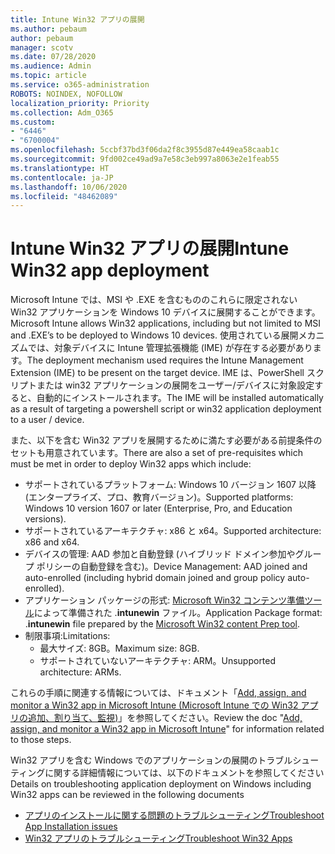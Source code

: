 ```yaml
---
title: Intune Win32 アプリの展開
ms.author: pebaum
author: pebaum
manager: scotv
ms.date: 07/28/2020
ms.audience: Admin
ms.topic: article
ms.service: o365-administration
ROBOTS: NOINDEX, NOFOLLOW
localization_priority: Priority
ms.collection: Adm_O365
ms.custom:
- "6446"
- "6700004"
ms.openlocfilehash: 5ccbf37bd3f06da2f8c3955d87e449ea58caab1c
ms.sourcegitcommit: 9fd002ce49ad9a7e58c3eb997a8063e2e1feab55
ms.translationtype: HT
ms.contentlocale: ja-JP
ms.lasthandoff: 10/06/2020
ms.locfileid: "48462089"
---
```

# <a name="intune-win32-app-deployment"></a><span data-ttu-id="01b76-102">Intune Win32 アプリの展開</span><span class="sxs-lookup"><span data-stu-id="01b76-102">Intune Win32 app deployment</span></span>

<span data-ttu-id="01b76-103">Microsoft Intune では、MSI や .EXE を含むもののこれらに限定されない Win32 アプリケーションを Windows 10 デバイスに展開することができます。</span><span class="sxs-lookup"><span data-stu-id="01b76-103">Microsoft Intune allows Win32 applications, including but not limited to MSI and .EXE’s to be deployed to Windows 10 devices.</span></span> <span data-ttu-id="01b76-104">使用されている展開メカニズムでは、対象デバイスに Intune 管理拡張機能 (IME) が存在する必要があります。</span><span class="sxs-lookup"><span data-stu-id="01b76-104">The deployment mechanism used requires the Intune Management Extension (IME) to be present on the target device.</span></span> <span data-ttu-id="01b76-105">IME は、PowerShell スクリプトまたは win32 アプリケーションの展開をユーザー/デバイスに対象設定すると、自動的にインストールされます。</span><span class="sxs-lookup"><span data-stu-id="01b76-105">The IME will be installed automatically as a result of targeting a powershell script or win32 application deployment to a user / device.</span></span>

<span data-ttu-id="01b76-106">また、以下を含む Win32 アプリを展開するために満たす必要がある前提条件のセットも用意されています。</span><span class="sxs-lookup"><span data-stu-id="01b76-106">There are also a set of pre-requisites which must be met in order to deploy Win32 apps which include:</span></span>

- <span data-ttu-id="01b76-107">サポートされているプラットフォーム: Windows 10 バージョン 1607 以降 (エンタープライズ、プロ、教育バージョン)。</span><span class="sxs-lookup"><span data-stu-id="01b76-107">Supported platforms: Windows 10 version 1607 or later (Enterprise, Pro, and Education versions).</span></span>
- <span data-ttu-id="01b76-108">サポートされているアーキテクチャ: x86 と x64。</span><span class="sxs-lookup"><span data-stu-id="01b76-108">Supported architecture: x86 and x64.</span></span>
- <span data-ttu-id="01b76-109">デバイスの管理: AAD 参加と自動登録 (ハイブリッド ドメイン参加やグループ ポリシーの自動登録を含む)。</span><span class="sxs-lookup"><span data-stu-id="01b76-109">Device Management: AAD joined and auto-enrolled (including hybrid domain joined and group policy auto-enrolled).</span></span>
- <span data-ttu-id="01b76-110">アプリケーション パッケージの形式: [Microsoft Win32 コンテンツ準備ツール](https://docs.microsoft.com/mem/intune/apps/apps-win32-prepare)によって準備された .**intunewin** ファイル。</span><span class="sxs-lookup"><span data-stu-id="01b76-110">Application Package format: .**intunewin**  file prepared by the [Microsoft Win32 content Prep tool](https://docs.microsoft.com/mem/intune/apps/apps-win32-prepare).</span></span>
- <span data-ttu-id="01b76-111">制限事項:</span><span class="sxs-lookup"><span data-stu-id="01b76-111">Limitations:</span></span>
    - <span data-ttu-id="01b76-112">最大サイズ: 8GB。</span><span class="sxs-lookup"><span data-stu-id="01b76-112">Maximum size: 8GB.</span></span>
    - <span data-ttu-id="01b76-113">サポートされていないアーキテクチャ: ARM。</span><span class="sxs-lookup"><span data-stu-id="01b76-113">Unsupported architecture: ARMs.</span></span>

<span data-ttu-id="01b76-114">これらの手順に関連する情報については、ドキュメント「[Add, assign, and monitor a Win32 app in Microsoft Intune (Microsoft Intune での Win32 アプリの追加、割り当て、監視)](https://docs.microsoft.com/mem/intune/apps/apps-win32-add)」を参照してください。</span><span class="sxs-lookup"><span data-stu-id="01b76-114">Review the doc "[Add, assign, and monitor a Win32 app in Microsoft Intune](https://docs.microsoft.com/mem/intune/apps/apps-win32-add)" for information related to those steps.</span></span>

<span data-ttu-id="01b76-115">Win32 アプリを含む Windows でのアプリケーションの展開のトラブルシューティングに関する詳細情報については、以下のドキュメントを参照してください</span><span class="sxs-lookup"><span data-stu-id="01b76-115">Details on troubleshooting application deployment on Windows including Win32 apps can be reviewed in the following documents</span></span>

- [<span data-ttu-id="01b76-116">アプリのインストールに関する問題のトラブルシューティング</span><span class="sxs-lookup"><span data-stu-id="01b76-116">Troubleshoot App Installation issues</span></span>](https://docs.microsoft.com/mem/intune/apps/troubleshoot-app-install)  
- [<span data-ttu-id="01b76-117">Win32 アプリのトラブルシューティング</span><span class="sxs-lookup"><span data-stu-id="01b76-117">Troubleshoot Win32 Apps</span></span>](https://docs.microsoft.com/mem/intune/apps/apps-win32-troubleshoot)